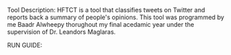 Tool Description:
HFTCT is a tool that classifies tweets on Twitter and reports back a summary of people's opinions. 
This tool was programmed by me Baadr Alwheepy thorughout my final acedamic year under the supervision 
of Dr. Leandors Maglaras.

RUN GUIDE:
